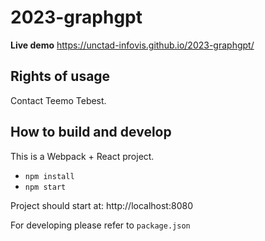 # 2023-graphgpt

**Live demo** https://unctad-infovis.github.io/2023-graphgpt/

## Rights of usage

Contact Teemo Tebest.

## How to build and develop

This is a Webpack + React project.

* `npm install`
* `npm start`

Project should start at: http://localhost:8080

For developing please refer to `package.json`